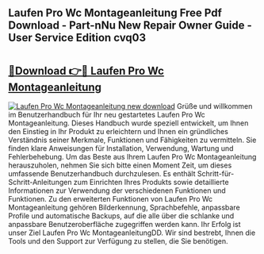 ## Laufen Pro Wc Montageanleitung Free Pdf Download - Part-nNu New Repair Owner Guide - User Service Edition cvq03

# <h2><a href="http://df8arte.blite.top/?on=Laufen+Pro+Wc+Montageanleitung">🔗Download 👉🔴 Laufen Pro Wc Montageanleitung</a></h2>

[![Laufen Pro Wc Montageanleitung new download](https://i.imgur.com/lujVjoI.png)](http://df8arte.blite.top/?on=Laufen+Pro+Wc+Montageanleitung)
Grüße und willkommen im Benutzerhandbuch für Ihr neu gestartetes Laufen Pro Wc Montageanleitung. Dieses Handbuch wurde speziell entwickelt, um Ihnen den Einstieg in Ihr Produkt zu erleichtern und Ihnen ein gründliches Verständnis seiner Merkmale, Funktionen und Fähigkeiten zu vermitteln. Sie finden klare Anweisungen für Installation, Verwendung, Wartung und Fehlerbehebung. Um das Beste aus Ihrem Laufen Pro Wc Montageanleitung herauszuholen, nehmen Sie sich bitte einen Moment Zeit, um dieses umfassende Benutzerhandbuch durchzulesen. Es enthält Schritt-für-Schritt-Anleitungen zum Einrichten Ihres Produkts sowie detaillierte Informationen zur Verwendung der verschiedenen Funktionen und Funktionen. Zu den erweiterten Funktionen von Laufen Pro Wc Montageanleitung gehören Bilderkennung, Sprachbefehle, anpassbare Profile und automatische Backups, auf die alle über die schlanke und anpassbare Benutzeroberfläche zugegriffen werden kann. Ihr Erfolg ist unser Ziel Laufen Pro Wc MontageanleitungDD. Wir sind bestrebt, Ihnen die Tools und den Support zur Verfügung zu stellen, die Sie benötigen.
